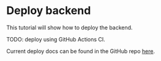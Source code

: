 # Deploy backend

This tutorial will show how to deploy the backend.

TODO: deploy using GitHub Actions CI.

Current deploy docs can be found in the GitHub repo [here](https://github.com/neuromechanics-uoa/tinymotion_backend/blob/main/deploy/README.md).
